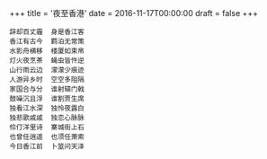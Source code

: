 +++
title = '夜至香港'
date = 2016-11-17T00:00:00
draft = false
+++



```text
辞却百丈霾  身是香江客
香江有古今  羁泊无常策
水影舟横移  楼厦如束帛
灯火夜烹茶  蝇虫皆忤逆
山行雨云边  濛濛少痕迹
人游异乡时  空空多阻隔
家国合与分  谁射辕门戟
鼓噪沉且浮  谁割贾生席
独看江水深  独怜夜露白
独悲歌戚戚  独恋心脉脉
伶仃洋里诗  寨城街上石
也曾任逍遥  也须任萧索
今日香江前  卜筮问天泽
```
